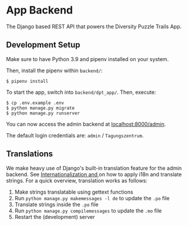 # App Backend

The Django based REST API that powers the Diversity Puzzle Trails App.

## Development Setup

Make sure to have Python 3.9 and pipenv installed on your system.

Then, install the pipenv within `backend/`:

```
$ pipenv install
```

To start the app, switch into `backend/dpt_app/`. Then, execute:

```
$ cp .env.example .env
$ python manage.py migrate
$ python manage.py runserver
```

You can now access the admin backend at [localhost:8000/admin](http://localhost:8000/admin/).

The default login credentials are: `admin` / `Tagungszentrum`.

## Translations

We make heavy use of Django's built-in translation feature for the admin backend.
See [Internationalization and ](https://docs.djangoproject.com/en/4.0/topics/i18n/) on how to apply i18n and translate strings.
For a quick overview, translation works as follows:

1. Make strings translatable using gettext functions
1. Run `python manage.py makemessages -l de` to update the `.po` file
1. Translate strings inside the `.po` file
1. Run `python manage.py compilemessages` to update the `.mo` file
1. Restart the (development) server
